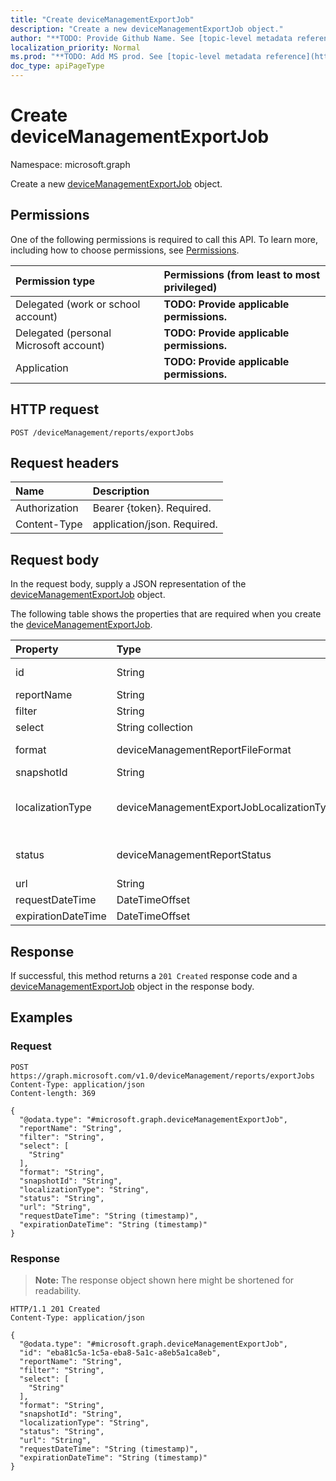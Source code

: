 ```yaml
---
title: "Create deviceManagementExportJob"
description: "Create a new deviceManagementExportJob object."
author: "**TODO: Provide Github Name. See [topic-level metadata reference](https://msgo.azurewebsites.net/add/document/guidelines/metadata.html#topic-level-metadata)**"
localization_priority: Normal
ms.prod: "**TODO: Add MS prod. See [topic-level metadata reference](https://msgo.azurewebsites.net/add/document/guidelines/metadata.html#topic-level-metadata)**"
doc_type: apiPageType
---
```


# Create deviceManagementExportJob
Namespace: microsoft.graph



Create a new [deviceManagementExportJob](../resources/intune-devicemanagementexportjob.md) object.

## Permissions
One of the following permissions is required to call this API. To learn more, including how to choose permissions, see [Permissions](/graph/permissions-reference).

|Permission type|Permissions (from least to most privileged)|
|:---|:---|
|Delegated (work or school account)|**TODO: Provide applicable permissions.**|
|Delegated (personal Microsoft account)|**TODO: Provide applicable permissions.**|
|Application|**TODO: Provide applicable permissions.**|

## HTTP request

<!-- {
  "blockType": "ignored"
}
-->
``` http
POST /deviceManagement/reports/exportJobs
```

## Request headers
|Name|Description|
|:---|:---|
|Authorization|Bearer {token}. Required.|
|Content-Type|application/json. Required.|

## Request body
In the request body, supply a JSON representation of the [deviceManagementExportJob](../resources/intune-devicemanagementexportjob.md) object.

The following table shows the properties that are required when you create the [deviceManagementExportJob](../resources/intune-devicemanagementexportjob.md).

|Property|Type|Description|
|:---|:---|:---|
|id|String|**TODO: Add Description** Inherited from [entity](../resources/entity.md)|
|reportName|String|**TODO: Add Description**|
|filter|String|**TODO: Add Description**|
|select|String collection|**TODO: Add Description**|
|format|deviceManagementReportFileFormat|**TODO: Add Description**. Possible values are: `csv`, `pdf`.|
|snapshotId|String|**TODO: Add Description**|
|localizationType|deviceManagementExportJobLocalizationType|**TODO: Add Description**. Possible values are: `localizedValuesAsAdditionalColumn`, `replaceLocalizableValues`.|
|status|deviceManagementReportStatus|**TODO: Add Description**. Possible values are: `unknown`, `notStarted`, `inProgress`, `completed`, `failed`.|
|url|String|**TODO: Add Description**|
|requestDateTime|DateTimeOffset|**TODO: Add Description**|
|expirationDateTime|DateTimeOffset|**TODO: Add Description**|



## Response

If successful, this method returns a `201 Created` response code and a [deviceManagementExportJob](../resources/intune-devicemanagementexportjob.md) object in the response body.

## Examples

### Request
<!-- {
  "blockType": "request",
  "name": "create_devicemanagementexportjob_from_"
}
-->
``` http
POST https://graph.microsoft.com/v1.0/deviceManagement/reports/exportJobs
Content-Type: application/json
Content-length: 369

{
  "@odata.type": "#microsoft.graph.deviceManagementExportJob",
  "reportName": "String",
  "filter": "String",
  "select": [
    "String"
  ],
  "format": "String",
  "snapshotId": "String",
  "localizationType": "String",
  "status": "String",
  "url": "String",
  "requestDateTime": "String (timestamp)",
  "expirationDateTime": "String (timestamp)"
}
```


### Response
>**Note:** The response object shown here might be shortened for readability.
<!-- {
  "blockType": "response",
  "truncated": true,
  "@odata.type": "microsoft.graph.deviceManagementExportJob"
}
-->
``` http
HTTP/1.1 201 Created
Content-Type: application/json

{
  "@odata.type": "#microsoft.graph.deviceManagementExportJob",
  "id": "eba81c5a-1c5a-eba8-5a1c-a8eb5a1ca8eb",
  "reportName": "String",
  "filter": "String",
  "select": [
    "String"
  ],
  "format": "String",
  "snapshotId": "String",
  "localizationType": "String",
  "status": "String",
  "url": "String",
  "requestDateTime": "String (timestamp)",
  "expirationDateTime": "String (timestamp)"
}
```

